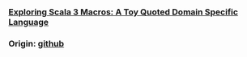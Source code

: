 ### [Exploring Scala 3 Macros: A Toy Quoted Domain Specific Language](https://idiomaticsoft.com/post/2023-08-08-qdsl/)

### Origin: [github](https://github.com/mundacho/awkQdsl)

